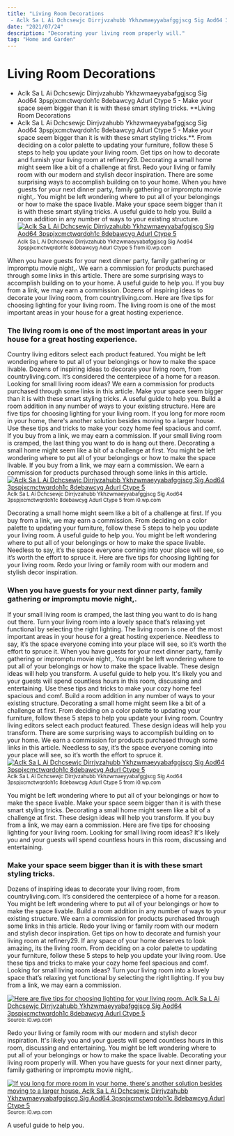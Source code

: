 ```yaml
---
title: "Living Room Decorations - Aclk Sa L Ai Dchcsewjc Dirrjvzahubb Ykhzwmaeyyabafggjscg Sig Aod64 3pspjxcmctwqrdoh1c 8debawcyg Adurl Ctype 5 - Make your space seem bigger than it is with these smart styling tricks."
date: "2021/07/24"
description: "Decorating your living room properly will."
tag: "Home and Garden"
---
```


# Living Room Decorations - Aclk Sa L Ai Dchcsewjc Dirrjvzahubb Ykhzwmaeyyabafggjscg Sig Aod64 3pspjxcmctwqrdoh1c 8debawcyg Adurl Ctype 5 - Make your space seem bigger than it is with these smart styling tricks.
**Living Room Decorations - Aclk Sa L Ai Dchcsewjc Dirrjvzahubb Ykhzwmaeyyabafggjscg Sig Aod64 3pspjxcmctwqrdoh1c 8debawcyg Adurl Ctype 5 - Make your space seem bigger than it is with these smart styling tricks.**. From deciding on a color palette to updating your furniture, follow these 5 steps to help you update your living room. Get tips on how to decorate and furnish your living room at refinery29. Decorating a small home might seem like a bit of a challenge at first. Redo your living or family room with our modern and stylish decor inspiration. There are some surprising ways to accomplish building on to your home.
When you have guests for your next dinner party, family gathering or impromptu movie night,. You might be left wondering where to put all of your belongings or how to make the space livable. Make your space seem bigger than it is with these smart styling tricks. A useful guide to help you. Build a room addition in any number of ways to your existing structure.
[![Aclk Sa L Ai Dchcsewjc Dirrjvzahubb Ykhzwmaeyyabafggjscg Sig Aod64 3pspjxcmctwqrdoh1c 8debawcyg Adurl Ctype 5](https://i0.wp.com/Schlafsofa "Aclk Sa L Ai Dchcsewjc Dirrjvzahubb Ykhzwmaeyyabafggjscg Sig Aod64 3pspjxcmctwqrdoh1c 8debawcyg Adurl Ctype 5")](https://i0.wp.com/Schlafsofa)
<small>Aclk Sa L Ai Dchcsewjc Dirrjvzahubb Ykhzwmaeyyabafggjscg Sig Aod64 3pspjxcmctwqrdoh1c 8debawcyg Adurl Ctype 5 from i0.wp.com</small>

When you have guests for your next dinner party, family gathering or impromptu movie night,. We earn a commission for products purchased through some links in this article. There are some surprising ways to accomplish building on to your home. A useful guide to help you. If you buy from a link, we may earn a commission. Dozens of inspiring ideas to decorate your living room, from countryliving.com. Here are five tips for choosing lighting for your living room. The living room is one of the most important areas in your house for a great hosting experience.

### The living room is one of the most important areas in your house for a great hosting experience.
Country living editors select each product featured. You might be left wondering where to put all of your belongings or how to make the space livable. Dozens of inspiring ideas to decorate your living room, from countryliving.com. It’s considered the centerpiece of a home for a reason. Looking for small living room ideas? We earn a commission for products purchased through some links in this article. Make your space seem bigger than it is with these smart styling tricks. A useful guide to help you. Build a room addition in any number of ways to your existing structure. Here are five tips for choosing lighting for your living room. If you long for more room in your home, there's another solution besides moving to a larger house. Use these tips and tricks to make your cozy home feel spacious and comf. If you buy from a link, we may earn a commission.
If your small living room is cramped, the last thing you want to do is hang out there. Decorating a small home might seem like a bit of a challenge at first. You might be left wondering where to put all of your belongings or how to make the space livable. If you buy from a link, we may earn a commission. We earn a commission for products purchased through some links in this article.
[![Aclk Sa L Ai Dchcsewjc Dirrjvzahubb Ykhzwmaeyyabafggjscg Sig Aod64 3pspjxcmctwqrdoh1c 8debawcyg Adurl Ctype 5](https://i0.wp.com/Schlafsofa "Aclk Sa L Ai Dchcsewjc Dirrjvzahubb Ykhzwmaeyyabafggjscg Sig Aod64 3pspjxcmctwqrdoh1c 8debawcyg Adurl Ctype 5")](https://i0.wp.com/Schlafsofa)
<small>Aclk Sa L Ai Dchcsewjc Dirrjvzahubb Ykhzwmaeyyabafggjscg Sig Aod64 3pspjxcmctwqrdoh1c 8debawcyg Adurl Ctype 5 from i0.wp.com</small>

Decorating a small home might seem like a bit of a challenge at first. If you buy from a link, we may earn a commission. From deciding on a color palette to updating your furniture, follow these 5 steps to help you update your living room. A useful guide to help you. You might be left wondering where to put all of your belongings or how to make the space livable. Needless to say, it’s the space everyone coming into your place will see, so it’s worth the effort to spruce it. Here are five tips for choosing lighting for your living room. Redo your living or family room with our modern and stylish decor inspiration.

### When you have guests for your next dinner party, family gathering or impromptu movie night,.
If your small living room is cramped, the last thing you want to do is hang out there. Turn your living room into a lovely space that’s relaxing yet functional by selecting the right lighting. The living room is one of the most important areas in your house for a great hosting experience. Needless to say, it’s the space everyone coming into your place will see, so it’s worth the effort to spruce it. When you have guests for your next dinner party, family gathering or impromptu movie night,. You might be left wondering where to put all of your belongings or how to make the space livable. These design ideas will help you transform. A useful guide to help you. It's likely you and your guests will spend countless hours in this room, discussing and entertaining. Use these tips and tricks to make your cozy home feel spacious and comf. Build a room addition in any number of ways to your existing structure. Decorating a small home might seem like a bit of a challenge at first. From deciding on a color palette to updating your furniture, follow these 5 steps to help you update your living room.
Country living editors select each product featured. These design ideas will help you transform. There are some surprising ways to accomplish building on to your home. We earn a commission for products purchased through some links in this article. Needless to say, it’s the space everyone coming into your place will see, so it’s worth the effort to spruce it.
[![Aclk Sa L Ai Dchcsewjc Dirrjvzahubb Ykhzwmaeyyabafggjscg Sig Aod64 3pspjxcmctwqrdoh1c 8debawcyg Adurl Ctype 5](https://i0.wp.com/Schlafsofa "Aclk Sa L Ai Dchcsewjc Dirrjvzahubb Ykhzwmaeyyabafggjscg Sig Aod64 3pspjxcmctwqrdoh1c 8debawcyg Adurl Ctype 5")](https://i0.wp.com/Schlafsofa)
<small>Aclk Sa L Ai Dchcsewjc Dirrjvzahubb Ykhzwmaeyyabafggjscg Sig Aod64 3pspjxcmctwqrdoh1c 8debawcyg Adurl Ctype 5 from i0.wp.com</small>

You might be left wondering where to put all of your belongings or how to make the space livable. Make your space seem bigger than it is with these smart styling tricks. Decorating a small home might seem like a bit of a challenge at first. These design ideas will help you transform. If you buy from a link, we may earn a commission. Here are five tips for choosing lighting for your living room. Looking for small living room ideas? It's likely you and your guests will spend countless hours in this room, discussing and entertaining.

### Make your space seem bigger than it is with these smart styling tricks.
Dozens of inspiring ideas to decorate your living room, from countryliving.com. It’s considered the centerpiece of a home for a reason. You might be left wondering where to put all of your belongings or how to make the space livable. Build a room addition in any number of ways to your existing structure. We earn a commission for products purchased through some links in this article. Redo your living or family room with our modern and stylish decor inspiration. Get tips on how to decorate and furnish your living room at refinery29. If any space of your home deserves to look amazing, its the living room. From deciding on a color palette to updating your furniture, follow these 5 steps to help you update your living room. Use these tips and tricks to make your cozy home feel spacious and comf. Looking for small living room ideas? Turn your living room into a lovely space that’s relaxing yet functional by selecting the right lighting. If you buy from a link, we may earn a commission.


[![Here are five tips for choosing lighting for your living room. Aclk Sa L Ai Dchcsewjc Dirrjvzahubb Ykhzwmaeyyabafggjscg Sig Aod64 3pspjxcmctwqrdoh1c 8debawcyg Adurl Ctype 5](https://i0.wp.com/6889673915221055348 "Aclk Sa L Ai Dchcsewjc Dirrjvzahubb Ykhzwmaeyyabafggjscg Sig Aod64 3pspjxcmctwqrdoh1c 8debawcyg Adurl Ctype 5")](https://i0.wp.com/Schlafsofa)
<small>Source: i0.wp.com</small>

Redo your living or family room with our modern and stylish decor inspiration. It's likely you and your guests will spend countless hours in this room, discussing and entertaining. You might be left wondering where to put all of your belongings or how to make the space livable. Decorating your living room properly will. When you have guests for your next dinner party, family gathering or impromptu movie night,.

[![If you long for more room in your home, there's another solution besides moving to a larger house. Aclk Sa L Ai Dchcsewjc Dirrjvzahubb Ykhzwmaeyyabafggjscg Sig Aod64 3pspjxcmctwqrdoh1c 8debawcyg Adurl Ctype 5](https://i0.wp.com/6889673915221055348 "Aclk Sa L Ai Dchcsewjc Dirrjvzahubb Ykhzwmaeyyabafggjscg Sig Aod64 3pspjxcmctwqrdoh1c 8debawcyg Adurl Ctype 5")](https://i0.wp.com/Schlafsofa)
<small>Source: i0.wp.com</small>

A useful guide to help you.